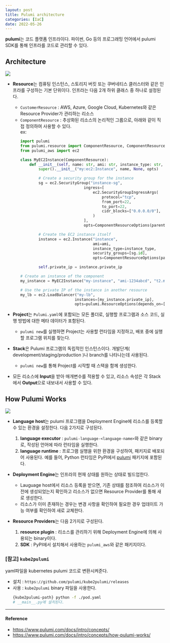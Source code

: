 ```yaml
---
layout: post
title: Pulumi architecture
categories: [IaC]
date: 2022-05-26
---
```


**pulumi**는 코드 플랫폼 인프라이다. 파이썬, Go 등의 프로그래밍 언어에서 pulumi SDK를 통해 인프라를 코드로 관리할 수 있다.


## Architecture

![](https://www.pulumi.com/images/docs/pulumi-programming-model-diagram.svg)

- **Resource**는 컴퓨팅 인스턴스, 스토리지 버킷 또는 쿠버네티스 클러스터와 같은 인프라를 구성하는 기본 단위이다. 인프라는 다음 2개 하위 클래스 중 하나로 설정된다.
    - `CustomerResource` :  AWS, Azure, Google Cloud, Kubernetes와 같은 Resource Provider가 관리하는 리소스
    - `ComponentResource` : 추상화된 리소스의 논리적인 그룹으로, 아래와 같이 직접 정의하여 사용할 수 있다.  
    ex:
        ```python 
        import pulumi
        from pulumi.resource import ComponentResource, ComponentResourceOptions
        from pulumi_aws import ec2

        class MyEC2Instance(ComponentResource):
            def __init__(self, name: str, ami: str, instance_type: str, opts: Optional[ComponentResourceOptions] = None):
                super().__init__("my:ec2:Instance", name, None, opts)

                # Create a security group for the instance
                sg = ec2.SecurityGroup("instance-sg",
                                    ingress=[
                                        ec2.SecurityGroupIngressArgs(
                                            protocol="tcp",
                                            from_port=22,
                                            to_port=22,
                                            cidr_blocks=["0.0.0.0/0"],
                                        )
                                    ],
                                    opts=ComponentResourceOptions(parent=self))

                # Create the EC2 instance itself
                instance = ec2.Instance("instance",
                                        ami=ami,
                                        instance_type=instance_type,
                                        security_groups=[sg.id],
                                        opts=ComponentResourceOptions(parent=self))

                self.private_ip = instance.private_ip

        # Create an instance of the component
        my_instance = MyEC2Instance("my-instance", "ami-1234abcd", "t2.micro")

        # Use the private IP of the instance in another resource
        my_lb = ec2.LoadBalancer("my-lb",
                                instances=[my_instance.private_ip],
                                opts=pulumi.ResourceOptions(depends_on=[my_instance]))

        ```

- **Project**는 `Pulumi.yaml`에 포함되는 모든 폴더로, 실행할 프로그램과 소스 코드, 실행 방법에 대한 메타 데이터가 포함된다.
    - `pulumi new`를 실행하면 Project는 사용할 런타임을 지정하고, 배포 중에 실행할 프로그램 위치를 찾는다.

- **Stack**은 Pulumi 프로그램의 독립적인 인스턴스이다. 개발단계( development/staging/production )나 branch를 나타나는데 사용된다. 
    - `pulumi new`를 통해 Project를 시작할 때 스택을 함께 생성한다.

- 모든 리소스에 **Input**을 받아 매개변수를 적용할 수 있고, 리소스 속성은 각 Stack에서 **Output**으로 내보내서 사용할 수 있다.

## How Pulumi Works

![](https://www.pulumi.com/images/docs/reference/engine-block-diagram.png)

- **Language host**는 pulumi 프로그램을 Deployment Engine에 리소스를 등록할 수 있는 환경을 설정한다. 다음 2가지로 구성된다.
    1. **language executor** : `pulumi-language-<language-name>`와 같은 binary로, 작성된 언어에 따라 런타임을 실행한다.
    2. **language runtime** : 프로그램 실행을 위한 환경을 구성하여, 패키지로 배포되어 사용된다. 예를 들어, Python 런타임은 PyPI에서 [pulumi](https://pypi.org/project/pulumi/) 패키지에 포함된다.

- **Deployment Engine**는 인프라의 현재 상태를 원하는 상태로 빌드업한다.
    - Lauguage host에서 리소스 등록을 받으면, 기존 상태를 참조하여 리소스가 이전에 생성되었는지 확인하고 리소스가 없으면 Resource Provider를 통해 새로 생성한다.
    - 리소스가 이미 존재하는 경우는 변경 사항을 확인하여 필요한 경우 업데이트 가능 여부를 확인하여 새로 교체한다. 

- **Resource Providers**는 다음 2가지로 구성된다.
    1. **resource plugin** : 리소스를 관리하기 위해 Deployment Engine에 의해 사용되는 binary이다.
    2. **SDK** : PyPI에서 설치해서 사용하는 `pulumi_aws`와 같은 패키지이다.

### [참고] `kube2pulumi`
yaml파일을 kubernetes pulumi 코드로 변환시켜준다.
- 설치 : `https://github.com/pulumi/kube2pulumi/releases`
- 사용 :  `kube2pulumi` binary 파일을 사용한다.
    ```bash
    {kube2pulumi-path} python -f ./pod.yaml
    # __main__.py에 설치된다.
    ```
    

---
#### Reference
- https://www.pulumi.com/docs/intro/concepts/
- https://www.pulumi.com/docs/intro/concepts/how-pulumi-works/